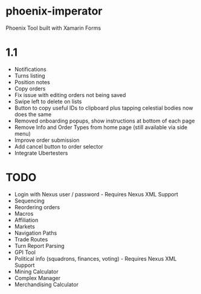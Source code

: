 # phoenix-imperator
Phoenix Tool built with Xamarin Forms 

# 1.1

- Notifications
- Turns listing
- Position notes
- Copy orders
- Fix issue with editing orders not being saved
- Swipe left to delete on lists
- Button to copy useful IDs to clipboard plus tapping celestial bodies now does the same
- Removed onboarding popups, show instructions at bottom of each page
- Remove Info and Order Types from home page (still available via side menu)
- Improve order submission
- Add cancel button to order selector
- Integrate Ubertesters

# TODO

- Login with Nexus user / password - Requires Nexus XML Support
- Sequencing
- Reordering orders
- Macros
- Affiliation
- Markets
- Navigation Paths
- Trade Routes
- Turn Report Parsing
- GPI Tool
- Political info (squadrons, finances, voting) - Requires Nexus XML Support
- Mining Calculator
- Complex Manager
- Merchandising Calculator
